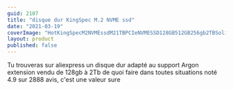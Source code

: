 ```yaml
---
guid: 2107
title: "disque dur KingSpec M.2 NVME ssd"
date: "2021-03-19"
coverImage: "HotKingSpecM2NVMEssdM21TBPCIeNVMESSD128GB512GB256gb2TBSolid.jpg"
layout: product
published: false
---
```


Tu trouveras sur aliexpress un disque dur adapté au support Argon extension vendu de 128gb à 2Tb de quoi faire dans toutes situations noté 4.9 sur 2888 avis, c'est une valeur sure
